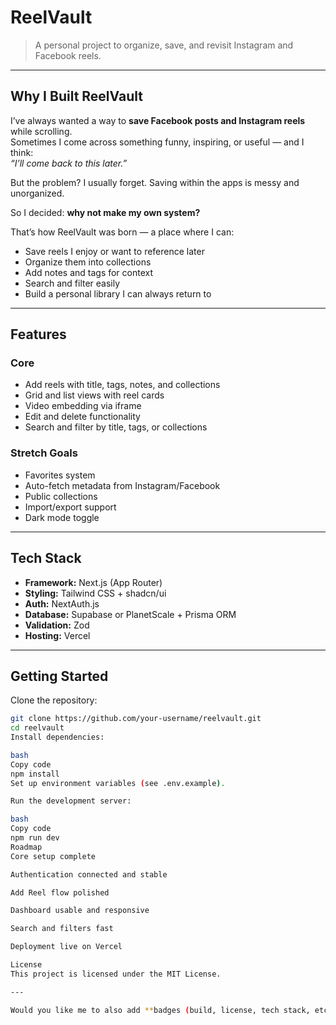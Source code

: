 # ReelVault

> A personal project to organize, save, and revisit Instagram and Facebook reels.  

---

## Why I Built ReelVault  

I’ve always wanted a way to **save Facebook posts and Instagram reels** while scrolling.  
Sometimes I come across something funny, inspiring, or useful — and I think:  
*“I’ll come back to this later.”*  

But the problem? I usually forget. Saving within the apps is messy and unorganized.  

So I decided: **why not make my own system?**  

That’s how ReelVault was born — a place where I can:  
- Save reels I enjoy or want to reference later  
- Organize them into collections  
- Add notes and tags for context  
- Search and filter easily  
- Build a personal library I can always return to  

---

## Features  

### Core  
- Add reels with title, tags, notes, and collections  
- Grid and list views with reel cards  
- Video embedding via iframe  
- Edit and delete functionality  
- Search and filter by title, tags, or collections  

### Stretch Goals  
- Favorites system  
- Auto-fetch metadata from Instagram/Facebook  
- Public collections  
- Import/export support  
- Dark mode toggle  

---

## Tech Stack  

- **Framework:** Next.js (App Router)  
- **Styling:** Tailwind CSS + shadcn/ui  
- **Auth:** NextAuth.js  
- **Database:** Supabase or PlanetScale + Prisma ORM  
- **Validation:** Zod  
- **Hosting:** Vercel  

---

## Getting Started  

Clone the repository:  
```bash
git clone https://github.com/your-username/reelvault.git
cd reelvault
Install dependencies:

bash
Copy code
npm install
Set up environment variables (see .env.example).

Run the development server:

bash
Copy code
npm run dev
Roadmap
Core setup complete

Authentication connected and stable

Add Reel flow polished

Dashboard usable and responsive

Search and filters fast

Deployment live on Vercel

License
This project is licensed under the MIT License.

---

Would you like me to also add **badges (build, license, tech stack, etc.) at the top** so it looks even more polished, or kee
